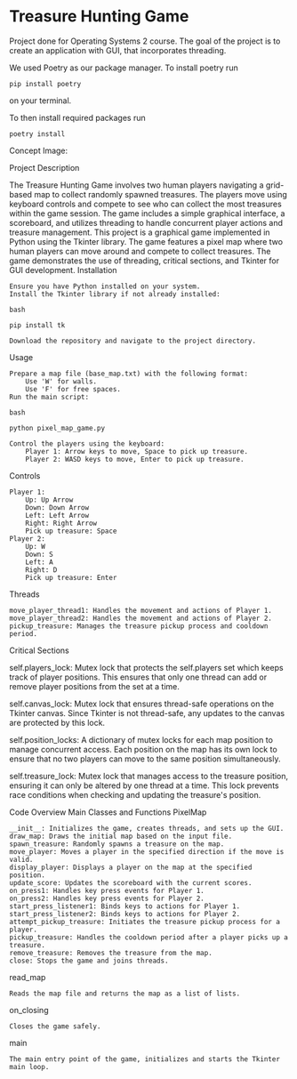 # Treasure Hunting Game

Project done for Operating Systems 2 course.
The goal of the project is to create an application with GUI, that incorporates threading.

We used Poetry as our package manager. To install poetry run

```
pip install poetry
```

on your terminal.

To then install required packages run

```
poetry install
```

Concept Image:

Project Description

The Treasure Hunting Game involves two human players navigating a grid-based map to collect randomly spawned treasures. The players move using keyboard controls and compete to see who can collect the most treasures within the game session. The game includes a simple graphical interface, a scoreboard, and utilizes threading to handle concurrent player actions and treasure management. This project is a graphical game implemented in Python using the Tkinter library. The game features a pixel map where two human players can move around and compete to collect treasures. The game demonstrates the use of threading, critical sections, and Tkinter for GUI development.
Installation

    Ensure you have Python installed on your system.
    Install the Tkinter library if not already installed:

    bash

    pip install tk

    Download the repository and navigate to the project directory.

Usage

    Prepare a map file (base_map.txt) with the following format:
        Use 'W' for walls.
        Use 'F' for free spaces.
    Run the main script:

    bash

    python pixel_map_game.py

    Control the players using the keyboard:
        Player 1: Arrow keys to move, Space to pick up treasure.
        Player 2: WASD keys to move, Enter to pick up treasure.

Controls

    Player 1:
        Up: Up Arrow
        Down: Down Arrow
        Left: Left Arrow
        Right: Right Arrow
        Pick up treasure: Space
    Player 2:
        Up: W
        Down: S
        Left: A
        Right: D
        Pick up treasure: Enter

Threads

    move_player_thread1: Handles the movement and actions of Player 1.
    move_player_thread2: Handles the movement and actions of Player 2.
    pickup_treasure: Manages the treasure pickup process and cooldown period.

Critical Sections

self.players_lock: Mutex lock that protects the self.players set which keeps track of player positions. This ensures that only one thread can add or remove player positions from the set at a time.


self.canvas_lock: Mutex lock that ensures thread-safe operations on the Tkinter canvas. Since Tkinter is not thread-safe, any updates to the canvas are protected by this lock.



self.position_locks: A dictionary of mutex locks for each map position to manage concurrent access. Each position on the map has its own lock to ensure that no two players can move to the same position simultaneously.



self.treasure_lock: Mutex lock that manages access to the treasure position, ensuring it can only be altered by one thread at a time. This lock prevents race conditions when checking and updating the treasure's position.


Code Overview
Main Classes and Functions
PixelMap

    __init__: Initializes the game, creates threads, and sets up the GUI.
    draw_map: Draws the initial map based on the input file.
    spawn_treasure: Randomly spawns a treasure on the map.
    move_player: Moves a player in the specified direction if the move is valid.
    display_player: Displays a player on the map at the specified position.
    update_score: Updates the scoreboard with the current scores.
    on_press1: Handles key press events for Player 1.
    on_press2: Handles key press events for Player 2.
    start_press_listener1: Binds keys to actions for Player 1.
    start_press_listener2: Binds keys to actions for Player 2.
    attempt_pickup_treasure: Initiates the treasure pickup process for a player.
    pickup_treasure: Handles the cooldown period after a player picks up a treasure.
    remove_treasure: Removes the treasure from the map.
    close: Stops the game and joins threads.

read_map

    Reads the map file and returns the map as a list of lists.

on_closing

    Closes the game safely.

main

    The main entry point of the game, initializes and starts the Tkinter main loop.
